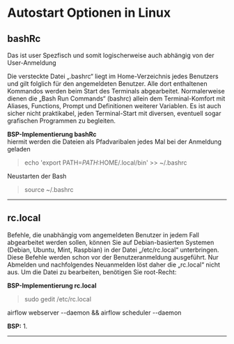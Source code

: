 # Autostart Optionen in Linux

## bashRc
Das ist user Spezfisch und somit logischerweise auch abhängig von der User-Anmeldung

 Die versteckte Datei „.bashrc“ liegt im Home-Verzeichnis jedes Benutzers und gilt folglich für den angemeldeten Benutzer. Alle dort enthaltenen Kommandos werden beim Start des Terminals abgearbeitet. Normalerweise dienen die „Bash Run Commands“ (bashrc) allein dem Terminal-Komfort mit Aliases, Functions, Prompt und Definitionen weiterer Variablen. Es ist auch sicher nicht praktikabel, jeden Terminal-Start mit diversen, eventuell sogar grafischen Programmen zu begleiten. 

 **BSP-Implementierung bashRc**<br>
 hiermit werden die Dateien als Pfadvaribalen jedes Mal bei der Anmeldung geladen<br>
>echo 'export PATH=$PATH:$HOME/.local/bin' >> ~/.bashrc

Neustarten der Bash
>source ~/.bashrc

---

##  rc.local
Befehle, die unabhängig vom angemeldeten Benutzer in jedem Fall abgearbeitet werden sollen, können Sie auf Debian-basierten Systemen (Debian, Ubuntu, Mint, Raspbian) in der Datei „/etc/rc.local“ unterbringen. Diese Befehle werden schon vor der Benutzeranmeldung ausgeführt. Nur Abmelden und nachfolgendes Neuanmelden löst daher die „rc.local“ nicht aus. Um die Datei zu bearbeiten, benötigen Sie root-Recht: 

 **BSP-Implementierung rc.local**<br>

 >sudo gedit /etc/rc.local

 airflow webserver --daemon && airflow scheduler --daemon<br>

**BSP:**
1. 

 ---